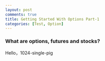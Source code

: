 ```yaml
---
layout: post
comments: true
title: Getting Started With Options Part-1
categories: [Test, Option]
---
```


### What are options, futures and stocks?

Hello，1024-single-pig